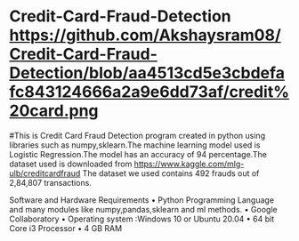 # Credit-Card-Fraud-Detection https://github.com/Akshaysram08/Credit-Card-Fraud-Detection/blob/aa4513cd5e3cbdefafc843124666a2a9e6dd73af/credit%20card.png
#This is Credit Card Fraud Detection program created in python using libraries such as numpy,sklearn.The machine learning model used is Logistic Regression.The model has an accuracy of 94 percentage.The dataset used is downloaded from https://www.kaggle.com/mlg-ulb/creditcardfraud
The dataset we used contains 492 frauds out of 2,84,807
transactions.

Software and Hardware Requirements
• Python Programming Language and many modules like
numpy,pandas,sklearn and ml methods.
• Google Collaboratory
• Operating system :Windows 10 or Ubuntu 20.04
• 64 bit Core i3 Processor
• 4 GB RAM
